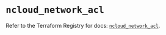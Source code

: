 # `ncloud_network_acl`

Refer to the Terraform Registry for docs: [`ncloud_network_acl`](https://registry.terraform.io/providers/navercloudplatform/ncloud/4.0.4/docs/resources/network_acl).
